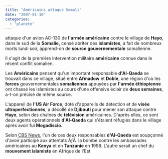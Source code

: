 ```yaml
---
title: "Américains attaque Somali"
date: "2007-01-10"
categories: 
  - "planete"
---
```


attaque d'un avion AC-130 de **l'armée américaine** contre le village de **Hayo**, dans le sud de la **Somalie,** censé abriter des **islamistes**, a fait de nombreux morts lundi soir, apprend-on de **source gouvernementale** somalienne.

Il s'agit de la première intervention militaire **américaine** connue dans le récent conflit somalien.

Les **Américains** pensent qu'un important responsable **d'Al-Qaeda** se trouvait dans ce village, situé entre **Afmadow** et **Doble**, une région d'où les **forces** gouvernementales **somaliennes** appuyées par **l'armée éthiopienne** ont chassé les islamistes au cours d'une offensive éclair de **deux semaines**, a-t-on précisé de même source.

L'appareil de **l'US Air Force**, doté d'appareils de détection et de **visée ultraperfectionnés**, a décollé de **Djibouti** pour mener son attaque contre **Hayo**, selon des chaînes de **télévision** américaines. D'après elles, ce sont deux agents opérationnels **d'Al-Qaeda** qui s'étaient réfugiés dans le village après avoir fui **Mogadiscio.**

Selon [CBS News](http://www.cbsnews.com/stories/2007/01/08/world/main2335451.shtml), l'un de ces deux responsables **d'Al-Qaeda** est soupçonné d'avoir participé aux attentats ÃƒÂ  la bombe contre les ambassades américaines au **Kenya** et en **Tanzanie** en 1998. L'autre serait un chef du **mouvement islamiste** en Afrique de l'Est
